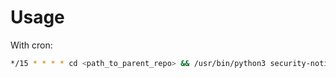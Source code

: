 # Usage

With cron:

```bash
*/15 * * * * cd <path_to_parent_repo> && /usr/bin/python3 security-notifier
```
